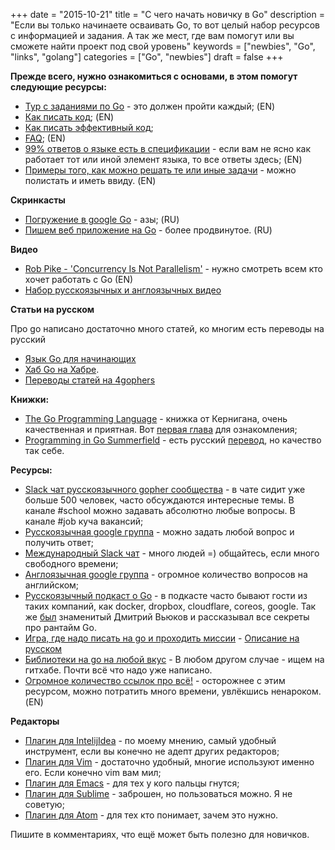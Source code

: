+++
date = "2015-10-21"
title = "С чего начать новичку в Go"
description = "Если вы только начинаете осваивать Go, то вот целый набор ресурсов с информацией и задания. А так же мест, где вам помогут или вы сможете найти проект под свой уровень"
keywords = ["newbies", "Go", "links", "golang"]
categories = ["Go", "newbies"]
draft = false
+++

**Прежде всего, нужно ознакомиться с основами, в этом помогут следующие ресурсы:**

 - [Тур с заданиями по Go](https://tour.golang.org/welcome/1) - это должен пройти каждый; (EN)
 - [Как писать код](http://golang.org/doc/code.html); (EN)
 - [Как писать эффективный код](http://golang.org/doc/effective_go.html);
 - [FAQ](http://golang.org/doc/faq); (EN)
 - [99% ответов о языке есть в спецификации](http://golang.org/ref/spec) - если вам не ясно как работает тот или иной элемент языка, то все ответы здесь; (EN)
 - [Примеры того, как можно решать те или иные задачи](https://gobyexample.com/) - можно полистать и иметь ввиду. (EN)

**Скринкасты**

 - [Погружение в google Go](https://www.youtube.com/playlist?list=PLBOo6DBmP5V9CAXxxl6EZxZpMmT_4ZOca) - азы; (RU)
 - [Пишем веб приложение на Go](https://www.youtube.com/channel/UC2ZML5bXoJrvAlhsqMVUvXg/videos) - более продвинутое. (RU)

**Видео**

 - [Rob Pike - 'Concurrency Is Not Parallelism'](https://www.youtube.com/watch?v=cN_DpYBzKso) - нужно смотреть всем кто хочет работать с Go (EN)
 - [Набор русскоязычных и англоязычных видео](http://4gophers.ru/video)

**Статьи на русском**

Про go написано достаточно много статей, ко многим есть переводы на русский

- [Язык Go для начинающих](http://habrahabr.ru/post/219459/)
- [Хаб Go на Хабре](http://habrahabr.ru/hub/go/).
- [Переводы статей на 4gophers](http://4gophers.ru/articles)



**Книжки:** 

 - [The Go Programming Language](http://www.amazon.com/Programming-Language-Addison-Wesley-Professional-Computing/dp/0134190440) - книжка от Кернигана, очень качественная и приятная. Вот [первая глава](http://www.gopl.io/ch1.pdf) для ознакомления; 
 - [Programming in Go Summerfield](http://www.amazon.com/dp/0321774639/?tag=stackoverfl08-20) - есть русский [перевод](http://www.ozon.ru/context/detail/id/19954705/), но качество так себе.

**Ресурсы:**

 - [Slack чат русскоязычного gopher сообщества](4gophers.com/slack) - в чате сидит уже больше 500 человек, часто обсуждаются интересные темы. В канале #school можно задавать абсолютно любые вопросы. В канале #job куча вакансий; 
 - [Русскоязычная google группа](https://groups.google.com/forum/#!forum/golang-ru) - можно задать любой вопрос и получить ответ;
 - [Международный Slack чат](http://bit.ly/go-slack-signup) - много людей =) общайтесь, если много свободного времени;
 - [Англоязычная google группа](https://groups.google.com/forum/#!forum/golang-nuts) - огромное количество вопросов на английском;
 - [Русскоязычный подкаст о Go](http://golangshow.com) - в подкасте часто бывают гости из таких компаний, как docker, dropbox, cloudflare, coreos, google. Так же [был](http://golangshow.com/episode/2015/09-03-016/) знаменитый Дмитрий Вьюков и рассказывал все секреты про рантайм Go.
 - [Игра, где надо писать на go и проходить миссии](http://gocode.io/) - [Описание на русском](http://habrahabr.ru/post/250281/)
 - [Библиотеки на go на любой вкус](https://github.com/avelino/awesome-go) - В любом другом случае - ищем на гитхабе. Почти всё что надо уже написано.
 - [Огромное количество ссылок про всё!](https://github.com/golang/go/wiki) - осторожнее с этим ресурсом, можно потратить много времени, увлёкшись ненароком. (EN)

**Редакторы**

 - [Плагин для IntelijIdea](https://github.com/go-lang-plugin-org/go-lang-idea-plugin) - по моему мнению, самый удобный инструмент, если вы конечно не адепт других редакторов;
 - [Плагин для Vim](https://github.com/fatih/vim-go) - достаточно удобный, многие используют именно его. Если конечно vim вам мил;
 - [Плагин для Emacs](https://github.com/dominikh/go-mode.el) - для тех у кого пальцы гнутся;
 - [Плагин для Sublime](https://github.com/DisposaBoy/GoSublime) - заброшен, но пользоваться можно. Я не советую;
 - [Плагин для Atom](https://github.com/joefitzgerald/go-plus) - для тех кто понимает, зачем это нужно.


Пишите в комментариях, что ещё может быть полезно для новичков.
